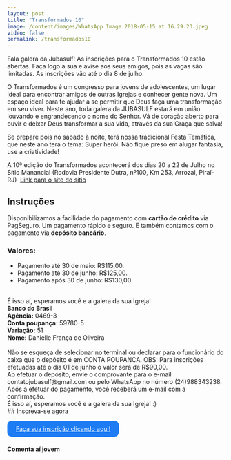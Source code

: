 ```yaml
---
layout: post
title: "Transformados 10"
image: /content/images/WhatsApp Image 2018-05-15 at 16.29.23.jpeg
video: false
permalink: /transformados10
---
```


Fala galera da Jubasulf! As inscrições para o Transformados 10 estão abertas. Faça logo a sua e avise aos seus amigos, pois as vagas são limitadas. As inscrições vão até o dia 8 de julho.
<br>

O Transformados é um congresso para jovens de adolescentes, um lugar ideal para encontrar amigos de outras Igrejas e conhecer gente nova. Um espaço ideal para te ajudar a se permitir que Deus faça uma transformação em seu viver. Neste ano, toda galera da JUBASULF estará em união louvando e engrandecendo o nome do Senhor. Vá de coração aberto para ouvir e deixar Deus transformar a sua vida, através da sua Graça que salva!
<br>

Se prepare pois no sábado à noite, terá nossa tradicional Festa Temática, que neste ano terá o tema: Super herói. Não fique preso em alugar fantasia, use a criatividade!
<br>

A 10ª edição do Transformados acontecerá dos dias 20 a 22 de Julho no Sítio Manancial (Rodovia Presidente Dutra, nº100, Km 253, Arrozal, Piraí- RJ)  <a href="https://www.facebook.com/SitioManancialPirai">Link para o site do sítio</a>
<br>

## Instruções
Disponibilizamos a facilidade do pagamento com <b>cartão de crédito</b> via PagSeguro. Um pagamento rápido e seguro. E também contamos com o pagamento via <b>depósito bancário</b>.
<br>
### Valores:

* Pagamento até 30 de maio: R$115,00.
* Pagamento até 30 de junho: R$125,00.
* Pagamento após 30 de junho: R$130,00.


<br>
É isso aí, esperamos você e a galera da sua Igreja! 
<br>
<b>Banco do Brasil</b><br>
<b>Agência:</b> 0469-3<br> 
<b>Conta poupança:</b> 59780-5<br> 
<b>Variação:</b> 51<br>
<b>Nome:</b> Danielle França de Oliveira 
<br>
<br>
Não se esqueça de selecionar no terminal ou declarar para o funcionário do caixa que o depósito é em CONTA POUPANÇA.
OBS: Para inscrições efetuadas até o dia 01 de junho o valor será de R$90,00.
<br>
Ao efetuar o depósito, envie o comprovante para o e-mail contatojubasulf@gmail.com ou pelo WhatsApp no número (24)988343238.
<br>
Após a efetuar do pagamento, você receberá um e-mail com a confirmação.
<br> 
É isso aí, esperamos você e a galera da sua Igreja! :)
<br>
## Inscreva-se agora
<br>


<a href="https://goo.gl/forms/gjgoXOW3dkh4Bsj52" target="_blank" style="background-color: #1d7cf4;
    display: inline-block;
    padding: 10px 20px;
    color: white;
    border-radius: 10px;">Faça sua inscrição clicando aqui!</a>

#### Comenta aí jovem

<div class="news-content-facebook-coments">
    <div id="disqus_thread"></div>
    <script type="text/javascript">
        /* * * CONFIGURATION VARIABLES: EDIT BEFORE PASTING INTO YOUR WEBPAGE * * */
        var disqus_shortname = 'jubasulfcombr'; // required: replace example with your forum shortname

        /* * * DON'T EDIT BELOW THIS LINE * * */
        (function() {
            var dsq = document.createElement('script'); dsq.type = 'text/javascript'; dsq.async = true;
            dsq.src = '//' + disqus_shortname + '.disqus.com/embed.js';
            (document.getElementsByTagName('head')[0] || document.getElementsByTagName('body')[0]).appendChild(dsq);
        })();
    </script>
    <noscript>Please enable JavaScript to view the <a href="http://disqus.com/?ref_noscript">comments powered by Disqus.</a></noscript>
    <a href="http://disqus.com" class="dsq-brlink">comments powered by <span class="logo-disqus">Disqus</span></a>  
</div>
